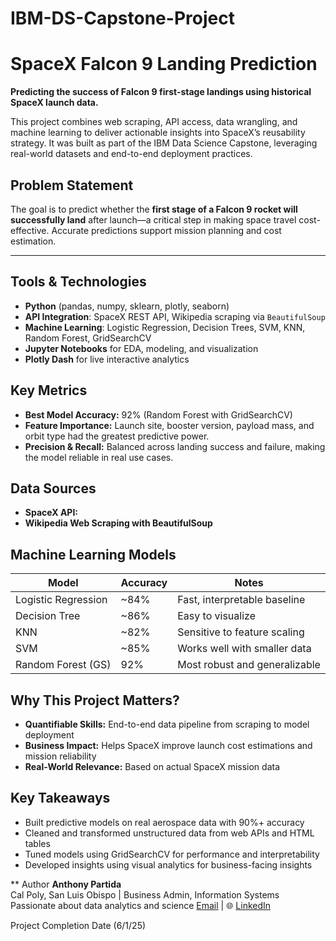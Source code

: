 # IBM-DS-Capstone-Project
# SpaceX Falcon 9 Landing Prediction

**Predicting the success of Falcon 9 first-stage landings using historical SpaceX launch data.**

This project combines web scraping, API access, data wrangling, and machine learning to deliver actionable insights into SpaceX’s reusability strategy. It was built as part of the IBM Data Science Capstone, leveraging real-world datasets and end-to-end deployment practices.

## Problem Statement

The goal is to predict whether the **first stage of a Falcon 9 rocket will successfully land** after launch—a critical step in making space travel cost-effective. Accurate predictions support mission planning and cost estimation.

---

## Tools & Technologies

- **Python** (pandas, numpy, sklearn, plotly, seaborn)
- **API Integration**: SpaceX REST API, Wikipedia scraping via `BeautifulSoup`
- **Machine Learning**: Logistic Regression, Decision Trees, SVM, KNN, Random Forest, GridSearchCV
- **Jupyter Notebooks** for EDA, modeling, and visualization
- **Plotly Dash** for live interactive analytics

## Key Metrics
- **Best Model Accuracy:** 92% (Random Forest with GridSearchCV)
- **Feature Importance:** Launch site, booster version, payload mass, and orbit type had the greatest predictive power.
- **Precision & Recall:** Balanced across landing success and failure, making the model reliable in real use cases.

## Data Sources
- **SpaceX API:**
- **Wikipedia Web Scraping with BeautifulSoup**

## Machine Learning Models
| Model |	Accuracy | Notes |
|-------|-------|-------|
| Logistic Regression |	~84% | Fast, interpretable baseline |
| Decision Tree	| ~86% | Easy to visualize
| KNN	| ~82% | Sensitive to feature scaling |
| SVM |	~85% | Works well with smaller data |
| Random Forest (GS) | 92% | Most robust and generalizable |


## Why This Project Matters?
- **Quantifiable Skills:** End-to-end data pipeline from scraping to model deployment
- **Business Impact:** Helps SpaceX improve launch cost estimations and mission reliability
- **Real-World Relevance:** Based on actual SpaceX mission data

## Key Takeaways
- Built predictive models on real aerospace data with 90%+ accuracy
- Cleaned and transformed unstructured data from web APIs and HTML tables
- Tuned models using GridSearchCV for performance and interpretability
- Developed insights using visual analytics for business-facing insights

** Author
**Anthony Partida**  
Cal Poly, San Luis Obispo | Business Admin, Information Systems  
Passionate about data analytics and science
[Email](mailto:your.anthonypartida410@yahoo.com) | 🌐 [LinkedIn](www.linkedin.com/in/anthony-partida)

Project Completion Date (6/1/25)

